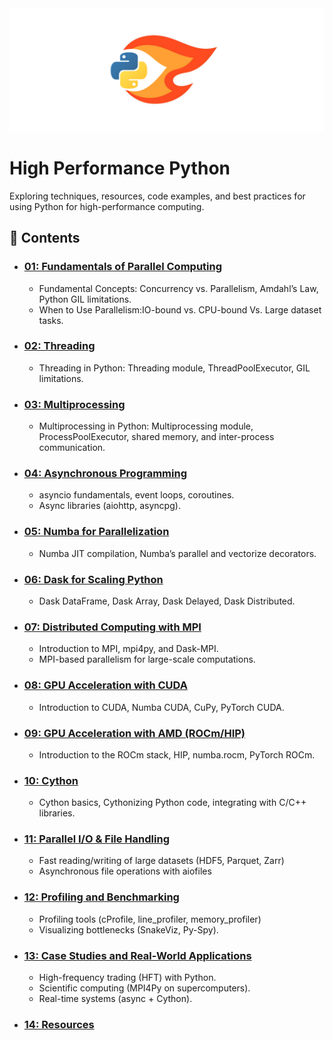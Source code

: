 <div align="center">
  <img src="res/img/cover.png" alt="Cover Image">
</div>

# High Performance Python

Exploring techniques, resources, code examples, and best practices for using Python for high-performance computing.

## **📑 Contents**

- ### [**01: Fundamentals of Parallel Computing**]()
    - Fundamental Concepts: Concurrency vs. Parallelism, Amdahl’s Law, Python GIL limitations.
    - When to Use Parallelism:IO-bound vs. CPU-bound Vs. Large dataset tasks.

- ### [**02: Threading**]()
    - Threading in Python: Threading module, ThreadPoolExecutor, GIL limitations.

- ### [**03: Multiprocessing**]()
    - Multiprocessing in Python: Multiprocessing module, ProcessPoolExecutor, shared memory, and inter-process communication.

- ### [**04: Asynchronous Programming**]()
    - asyncio fundamentals, event loops, coroutines.
    - Async libraries (aiohttp, asyncpg).

- ### [**05: Numba for Parallelization**]()
    - Numba JIT compilation, Numba’s parallel and vectorize decorators.

- ### [**06: Dask for Scaling Python**]()
    - Dask DataFrame, Dask Array, Dask Delayed, Dask Distributed.

- ### [**07: Distributed Computing with MPI**]()
    - Introduction to MPI, mpi4py, and Dask-MPI.
    - MPI-based parallelism for large-scale computations.

- ### [**08: GPU Acceleration with CUDA**]()
    - Introduction to CUDA, Numba CUDA, CuPy, PyTorch CUDA.

- ### [**09: GPU Acceleration with AMD (ROCm/HIP)**]()
    - Introduction to the ROCm stack, HIP, numba.rocm, PyTorch ROCm.

- ### [**10: Cython**]()
    - Cython basics, Cythonizing Python code, integrating with C/C++ libraries.

- ### [**11: Parallel I/O & File Handling**]()
    - Fast reading/writing of large datasets (HDF5, Parquet, Zarr)
    - Asynchronous file operations with aiofiles

- ### [**12: Profiling and Benchmarking**]()
    - Profiling tools (cProfile, line_profiler, memory_profiler)
    - Visualizing bottlenecks (SnakeViz, Py-Spy).

- ### [**13: Case Studies and Real-World Applications**]()
    - High-frequency trading (HFT) with Python.
    - Scientific computing (MPI4Py on supercomputers).
    - Real-time systems (async + Cython).

- ### [**14: Resources**]()


